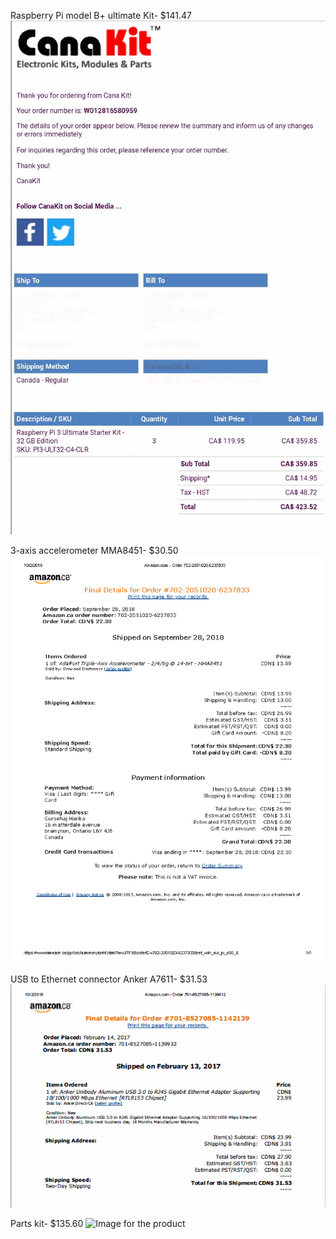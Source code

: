 Raspberry Pi model B+ ultimate Kit- $141.47 ![Image for the Invoice](https://github.com/ArmanVelani/3-AxisAccelerometer/blob/master/invoices%20images/RaspberryInvoice.png)   

3-axis accelerometer MMA8451- $30.50 ![Image for the Invoice](https://github.com/ArmanVelani/3-AxisAccelerometer/blob/master/invoices%20images/Sensor.png)   

USB to Ethernet connector Anker A7611- $31.53 ![Image for the Invoice](https://github.com/ArmanVelani/3-AxisAccelerometer/blob/master/invoices%20images/Adapter.PNG)   

Parts kit- $135.60 ![Image for the product](https://github.com/ArmanVelani/3-AxisAccelerometer/blob/master/invoices%20images/PartsKit.png)   
